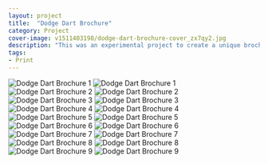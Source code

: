 ```yaml
---
layout: project
title:  "Dodge Dart Brochure"
category: Project
cover-image: v1511403198/dodge-dart-brochure-cover_zx7qy2.jpg
description: "This was an experimental project to create a unique brochure for a car. I started by going to a car delearship nearby and looking for a car that would catch my eye. The new Dodge Dart stood out to me because I loved the exterior and interior design. I talked with a salesmen and he was kind enough to pull around their best model for me to take some photos of (it was a red one). I wanted to create a brochure that had a keepsake value, but was also practical. So I split it into three parts: the main brochure to show off the features of the car, the parts brochure to show off available packages and model versions, and a jacket to hold them together."
tags:
- Print
---
```

<div class="grid-2_half fade-me">
  <img class="lazyload" alt="Dodge Dart Brochure 1"
  src="https://res.cloudinary.com/iambramer/image/upload/e_blur:600,dpr_auto,f_auto,q_80,w_100/v1512892970/dodge-dart-brochure-1_ggvydm.jpg"
  data-srcset="https://res.cloudinary.com/iambramer/image/upload/dpr_auto,f_auto,q_auto,w_1600/v1512892970/dodge-dart-brochure-1_ggvydm.jpg 1900w,
  https://res.cloudinary.com/iambramer/image/upload/dpr_auto,f_auto,q_auto,w_1200/v1512892970/dodge-dart-brochure-1_ggvydm.jpg 1400w,
  https://res.cloudinary.com/iambramer/image/upload/dpr_auto,f_auto,q_auto,w_800/v1512892970/dodge-dart-brochure-1_ggvydm.jpg 1000w,
  https://res.cloudinary.com/iambramer/image/upload/dpr_auto,f_auto,q_auto,w_400/v1512892970/dodge-dart-brochure-1_ggvydm.jpg 400w">
    <noscript>
    <img alt="Dodge Dart Brochure 1"
      src="https://res.cloudinary.com/iambramer/image/upload/dpr_auto,f_auto,q_auto,w_1600/v1512892970/dodge-dart-brochure-1_ggvydm.jpg"
      srcset="https://res.cloudinary.com/iambramer/image/upload/dpr_auto,f_auto,q_auto,w_1600/v1512892970/dodge-dart-brochure-1_ggvydm.jpg 1900w,
      https://res.cloudinary.com/iambramer/image/upload/dpr_auto,f_auto,q_auto,w_1200/v1512892970/dodge-dart-brochure-1_ggvydm.jpg 1400w,
      https://res.cloudinary.com/iambramer/image/upload/dpr_auto,f_auto,q_auto,w_800/v1512892970/dodge-dart-brochure-1_ggvydm.jpg 1000w,
      https://res.cloudinary.com/iambramer/image/upload/dpr_auto,f_auto,q_auto,w_400/v1512892970/dodge-dart-brochure-1_ggvydm.jpg 400w">
    </noscript>
</div>
<div class="grid-2_half fade-me">
  <img class="lazyload" alt="Dodge Dart Brochure 2"
  src="https://res.cloudinary.com/iambramer/image/upload/e_blur:600,dpr_auto,f_auto,q_80,w_100/v1512892971/dodge-dart-brochure-2_l609dh.jpg"
  data-srcset="https://res.cloudinary.com/iambramer/image/upload/dpr_auto,f_auto,q_auto,w_1600/v1512892971/dodge-dart-brochure-2_l609dh.jpg 1900w,
  https://res.cloudinary.com/iambramer/image/upload/dpr_auto,f_auto,q_auto,w_1200/v1512892971/dodge-dart-brochure-2_l609dh.jpg 1400w,
  https://res.cloudinary.com/iambramer/image/upload/dpr_auto,f_auto,q_auto,w_800/v1512892971/dodge-dart-brochure-2_l609dh.jpg 1000w,
  https://res.cloudinary.com/iambramer/image/upload/dpr_auto,f_auto,q_auto,w_400/v1512892971/dodge-dart-brochure-2_l609dh.jpg 400w">
    <noscript>
    <img alt="Dodge Dart Brochure 2"
      src="https://res.cloudinary.com/iambramer/image/upload/dpr_auto,f_auto,q_auto,w_1600/v1512892971/dodge-dart-brochure-2_l609dh.jpg"
      srcset="https://res.cloudinary.com/iambramer/image/upload/dpr_auto,f_auto,q_auto,w_1600/v1512892971/dodge-dart-brochure-2_l609dh.jpg 1900w,
      https://res.cloudinary.com/iambramer/image/upload/dpr_auto,f_auto,q_auto,w_1200/v1512892971/dodge-dart-brochure-2_l609dh.jpg 1400w,
      https://res.cloudinary.com/iambramer/image/upload/dpr_auto,f_auto,q_auto,w_800/v1512892971/dodge-dart-brochure-2_l609dh.jpg 1000w,
      https://res.cloudinary.com/iambramer/image/upload/dpr_auto,f_auto,q_auto,w_400/v1512892971/dodge-dart-brochure-2_l609dh.jpg 400w">
    </noscript>
</div>


<div class="grid-2_half fade-me">
  <img class="lazyload" alt="Dodge Dart Brochure 3"
  src="https://res.cloudinary.com/iambramer/image/upload/e_blur:600,dpr_auto,f_auto,q_80,w_100/v1512892971/dodge-dart-brochure-3_bv227y.jpg"
  data-srcset="https://res.cloudinary.com/iambramer/image/upload/dpr_auto,f_auto,q_auto,w_1600/v1512892971/dodge-dart-brochure-3_bv227y.jpg 1900w,
  https://res.cloudinary.com/iambramer/image/upload/dpr_auto,f_auto,q_auto,w_1200/v1512892971/dodge-dart-brochure-3_bv227y.jpg 1400w,
  https://res.cloudinary.com/iambramer/image/upload/dpr_auto,f_auto,q_auto,w_800/v1512892971/dodge-dart-brochure-3_bv227y.jpg 1000w,
  https://res.cloudinary.com/iambramer/image/upload/dpr_auto,f_auto,q_auto,w_400/v1512892971/dodge-dart-brochure-3_bv227y.jpg 400w">
    <noscript>
    <img alt="Dodge Dart Brochure 3"
      src="https://res.cloudinary.com/iambramer/image/upload/dpr_auto,f_auto,q_auto,w_1600/v1512892971/dodge-dart-brochure-3_bv227y.jpg"
      srcset="https://res.cloudinary.com/iambramer/image/upload/dpr_auto,f_auto,q_auto,w_1600/v1512892971/dodge-dart-brochure-3_bv227y.jpg 1900w,
      https://res.cloudinary.com/iambramer/image/upload/dpr_auto,f_auto,q_auto,w_1200/v1512892971/dodge-dart-brochure-3_bv227y.jpg 1400w,
      https://res.cloudinary.com/iambramer/image/upload/dpr_auto,f_auto,q_auto,w_800/v1512892971/dodge-dart-brochure-3_bv227y.jpg 1000w,
      https://res.cloudinary.com/iambramer/image/upload/dpr_auto,f_auto,q_auto,w_400/v1512892971/dodge-dart-brochure-3_bv227y.jpg 400w">
    </noscript>
</div>
<div class="grid-2_half fade-me">
  <img class="lazyload" alt="Dodge Dart Brochure 4"
  src="https://res.cloudinary.com/iambramer/image/upload/e_blur:600,dpr_auto,f_auto,q_80,w_100/v1512892971/dodge-dart-brochure-4_qeia2f.jpg"
  data-srcset="https://res.cloudinary.com/iambramer/image/upload/dpr_auto,f_auto,q_auto,w_1600/v1512892971/dodge-dart-brochure-4_qeia2f.jpg 1900w,
  https://res.cloudinary.com/iambramer/image/upload/dpr_auto,f_auto,q_auto,w_1200/v1512892971/dodge-dart-brochure-4_qeia2f.jpg 1400w,
  https://res.cloudinary.com/iambramer/image/upload/dpr_auto,f_auto,q_auto,w_800/v1512892971/dodge-dart-brochure-4_qeia2f.jpg 1000w,
  https://res.cloudinary.com/iambramer/image/upload/dpr_auto,f_auto,q_auto,w_400/v1512892971/dodge-dart-brochure-4_qeia2f.jpg 400w">
    <noscript>
    <img alt="Dodge Dart Brochure 4"
      src="https://res.cloudinary.com/iambramer/image/upload/dpr_auto,f_auto,q_auto,w_1600/v1512892971/dodge-dart-brochure-4_qeia2f.jpg"
      srcset="https://res.cloudinary.com/iambramer/image/upload/dpr_auto,f_auto,q_auto,w_1600/v1512892971/dodge-dart-brochure-4_qeia2f.jpg 1900w,
      https://res.cloudinary.com/iambramer/image/upload/dpr_auto,f_auto,q_auto,w_1200/v1512892971/dodge-dart-brochure-4_qeia2f.jpg 1400w,
      https://res.cloudinary.com/iambramer/image/upload/dpr_auto,f_auto,q_auto,w_800/v1512892971/dodge-dart-brochure-4_qeia2f.jpg 1000w,
      https://res.cloudinary.com/iambramer/image/upload/dpr_auto,f_auto,q_auto,w_400/v1512892971/dodge-dart-brochure-4_qeia2f.jpg 400w">
    </noscript>
</div>


<div class="grid-2_full fade-me">
  <img class="lazyload" alt="Dodge Dart Brochure 5"
  src="https://res.cloudinary.com/iambramer/image/upload/e_blur:600,dpr_auto,f_auto,q_80,w_100/v1512892970/dodge-dart-brochure-7_chfiee.jpg"
  data-srcset="https://res.cloudinary.com/iambramer/image/upload/dpr_auto,f_auto,q_auto,w_1600/v1512892970/dodge-dart-brochure-7_chfiee.jpg 1900w,
  https://res.cloudinary.com/iambramer/image/upload/dpr_auto,f_auto,q_auto,w_1200/v1512892970/dodge-dart-brochure-7_chfiee.jpg 1400w,
  https://res.cloudinary.com/iambramer/image/upload/dpr_auto,f_auto,q_auto,w_800/v1512892970/dodge-dart-brochure-7_chfiee.jpg 1000w,
  https://res.cloudinary.com/iambramer/image/upload/dpr_auto,f_auto,q_auto,w_400/v1512892970/dodge-dart-brochure-7_chfiee.jpg 400w">
    <noscript>
    <img alt="Dodge Dart Brochure 5"
      src="https://res.cloudinary.com/iambramer/image/upload/dpr_auto,f_auto,q_auto,w_1600/v1512892970/dodge-dart-brochure-7_chfiee.jpg"
      srcset="https://res.cloudinary.com/iambramer/image/upload/dpr_auto,f_auto,q_auto,w_1600/v1512892970/dodge-dart-brochure-7_chfiee.jpg 1900w,
      https://res.cloudinary.com/iambramer/image/upload/dpr_auto,f_auto,q_auto,w_1200/v1512892970/dodge-dart-brochure-7_chfiee.jpg 1400w,
      https://res.cloudinary.com/iambramer/image/upload/dpr_auto,f_auto,q_auto,w_800/v1512892970/dodge-dart-brochure-7_chfiee.jpg 1000w,
      https://res.cloudinary.com/iambramer/image/upload/dpr_auto,f_auto,q_auto,w_400/v1512892970/dodge-dart-brochure-7_chfiee.jpg 400w">
    </noscript>
</div>


<div class="grid-2_half fade-me">
  <img class="lazyload" alt="Dodge Dart Brochure 6"
  src="https://res.cloudinary.com/iambramer/image/upload/e_blur:600,dpr_auto,f_auto,q_80,w_100/v1512892970/dodge-dart-brochure-5_whn6cv.jpg"
  data-srcset="https://res.cloudinary.com/iambramer/image/upload/dpr_auto,f_auto,q_auto,w_1600/v1512892970/dodge-dart-brochure-5_whn6cv.jpg 1900w,
  https://res.cloudinary.com/iambramer/image/upload/dpr_auto,f_auto,q_auto,w_1200/v1512892970/dodge-dart-brochure-5_whn6cv.jpg 1400w,
  https://res.cloudinary.com/iambramer/image/upload/dpr_auto,f_auto,q_auto,w_800/v1512892970/dodge-dart-brochure-5_whn6cv.jpg 1000w,
  https://res.cloudinary.com/iambramer/image/upload/dpr_auto,f_auto,q_auto,w_400/v1512892970/dodge-dart-brochure-5_whn6cv.jpg 400w">
    <noscript>
    <img alt="Dodge Dart Brochure 6"
      src="https://res.cloudinary.com/iambramer/image/upload/dpr_auto,f_auto,q_auto,w_1600/v1512892970/dodge-dart-brochure-5_whn6cv.jpg"
      srcset="https://res.cloudinary.com/iambramer/image/upload/dpr_auto,f_auto,q_auto,w_1600/v1512892970/dodge-dart-brochure-5_whn6cv.jpg 1900w,
      https://res.cloudinary.com/iambramer/image/upload/dpr_auto,f_auto,q_auto,w_1200/v1512892970/dodge-dart-brochure-5_whn6cv.jpg 1400w,
      https://res.cloudinary.com/iambramer/image/upload/dpr_auto,f_auto,q_auto,w_800/v1512892970/dodge-dart-brochure-5_whn6cv.jpg 1000w,
      https://res.cloudinary.com/iambramer/image/upload/dpr_auto,f_auto,q_auto,w_400/v1512892970/dodge-dart-brochure-5_whn6cv.jpg 400w">
    </noscript>
</div>
<div class="grid-2_half fade-me">
  <img class="lazyload" alt="Dodge Dart Brochure 7"
  src="https://res.cloudinary.com/iambramer/image/upload/e_blur:600,dpr_auto,f_auto,q_80,w_100/v1512892970/dodge-dart-brochure-6_yh1ga2.jpg"
  data-srcset="https://res.cloudinary.com/iambramer/image/upload/dpr_auto,f_auto,q_auto,w_1600/v1512892970/dodge-dart-brochure-6_yh1ga2.jpg 1900w,
  https://res.cloudinary.com/iambramer/image/upload/dpr_auto,f_auto,q_auto,w_1200/v1512892970/dodge-dart-brochure-6_yh1ga2.jpg 1400w,
  https://res.cloudinary.com/iambramer/image/upload/dpr_auto,f_auto,q_auto,w_800/v1512892970/dodge-dart-brochure-6_yh1ga2.jpg 1000w,
  https://res.cloudinary.com/iambramer/image/upload/dpr_auto,f_auto,q_auto,w_400/v1512892970/dodge-dart-brochure-6_yh1ga2.jpg 400w">
    <noscript>
    <img alt="Dodge Dart Brochure 7"
      src="https://res.cloudinary.com/iambramer/image/upload/dpr_auto,f_auto,q_auto,w_1600/v1512892970/dodge-dart-brochure-6_yh1ga2.jpg"
      srcset="https://res.cloudinary.com/iambramer/image/upload/dpr_auto,f_auto,q_auto,w_1600/v1512892970/dodge-dart-brochure-6_yh1ga2.jpg 1900w,
      https://res.cloudinary.com/iambramer/image/upload/dpr_auto,f_auto,q_auto,w_1200/v1512892970/dodge-dart-brochure-6_yh1ga2.jpg 1400w,
      https://res.cloudinary.com/iambramer/image/upload/dpr_auto,f_auto,q_auto,w_800/v1512892970/dodge-dart-brochure-6_yh1ga2.jpg 1000w,
      https://res.cloudinary.com/iambramer/image/upload/dpr_auto,f_auto,q_auto,w_400/v1512892970/dodge-dart-brochure-6_yh1ga2.jpg 400w">
    </noscript>
</div>


<div class="grid-2_half fade-me">
  <img class="lazyload" alt="Dodge Dart Brochure 8"
  src="https://res.cloudinary.com/iambramer/image/upload/e_blur:600,dpr_auto,f_auto,q_80,w_100/v1512892970/dodge-dart-brochure-8_uj5oc4.jpg"
  data-srcset="https://res.cloudinary.com/iambramer/image/upload/dpr_auto,f_auto,q_auto,w_1600/v1512892970/dodge-dart-brochure-8_uj5oc4.jpg 1900w,
  https://res.cloudinary.com/iambramer/image/upload/dpr_auto,f_auto,q_auto,w_1200/v1512892970/dodge-dart-brochure-8_uj5oc4.jpg 1400w,
  https://res.cloudinary.com/iambramer/image/upload/dpr_auto,f_auto,q_auto,w_800/v1512892970/dodge-dart-brochure-8_uj5oc4.jpg 1000w,
  https://res.cloudinary.com/iambramer/image/upload/dpr_auto,f_auto,q_auto,w_400/v1512892970/dodge-dart-brochure-8_uj5oc4.jpg 400w">
    <noscript>
    <img alt="Dodge Dart Brochure 8"
      src="https://res.cloudinary.com/iambramer/image/upload/dpr_auto,f_auto,q_auto,w_1600/v1512892970/dodge-dart-brochure-8_uj5oc4.jpg"
      srcset="https://res.cloudinary.com/iambramer/image/upload/dpr_auto,f_auto,q_auto,w_1600/v1512892970/dodge-dart-brochure-8_uj5oc4.jpg 1900w,
      https://res.cloudinary.com/iambramer/image/upload/dpr_auto,f_auto,q_auto,w_1200/v1512892970/dodge-dart-brochure-8_uj5oc4.jpg 1400w,
      https://res.cloudinary.com/iambramer/image/upload/dpr_auto,f_auto,q_auto,w_800/v1512892970/dodge-dart-brochure-8_uj5oc4.jpg 1000w,
      https://res.cloudinary.com/iambramer/image/upload/dpr_auto,f_auto,q_auto,w_400/v1512892970/dodge-dart-brochure-8_uj5oc4.jpg 400w">
    </noscript>
</div>
<div class="grid-2_half fade-me">
  <img class="lazyload" alt="Dodge Dart Brochure 9"
  src="https://res.cloudinary.com/iambramer/image/upload/e_blur:600,dpr_auto,f_auto,q_80,w_100/v1512892970/dodge-dart-brochure-9_zhjv6l.jpg"
  data-srcset="https://res.cloudinary.com/iambramer/image/upload/dpr_auto,f_auto,q_auto,w_1600/v1512892970/dodge-dart-brochure-9_zhjv6l.jpg 1900w,
  https://res.cloudinary.com/iambramer/image/upload/dpr_auto,f_auto,q_auto,w_1200/v1512892970/dodge-dart-brochure-9_zhjv6l.jpg 1400w,
  https://res.cloudinary.com/iambramer/image/upload/dpr_auto,f_auto,q_auto,w_800/v1512892970/dodge-dart-brochure-9_zhjv6l.jpg 1000w,
  https://res.cloudinary.com/iambramer/image/upload/dpr_auto,f_auto,q_auto,w_400/v1512892970/dodge-dart-brochure-9_zhjv6l.jpg 400w">
    <noscript>
    <img alt="Dodge Dart Brochure 9"
      src="https://res.cloudinary.com/iambramer/image/upload/dpr_auto,f_auto,q_auto,w_1600/v1512892970/dodge-dart-brochure-9_zhjv6l.jpg"
      srcset="https://res.cloudinary.com/iambramer/image/upload/dpr_auto,f_auto,q_auto,w_1600/v1512892970/dodge-dart-brochure-9_zhjv6l.jpg 1900w,
      https://res.cloudinary.com/iambramer/image/upload/dpr_auto,f_auto,q_auto,w_1200/v1512892970/dodge-dart-brochure-9_zhjv6l.jpg 1400w,
      https://res.cloudinary.com/iambramer/image/upload/dpr_auto,f_auto,q_auto,w_800/v1512892970/dodge-dart-brochure-9_zhjv6l.jpg 1000w,
      https://res.cloudinary.com/iambramer/image/upload/dpr_auto,f_auto,q_auto,w_400/v1512892970/dodge-dart-brochure-9_zhjv6l.jpg 400w">
    </noscript>
</div>
